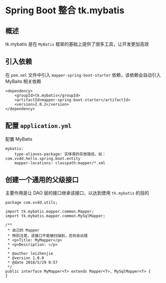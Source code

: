 # Spring Boot 整合 tk.mybatis
## 概述
tk.mybatis 是在 `MyBatis` 框架的基础上提供了很多工具，让开发更加高效

## 引入依赖
在 `pom.xml` 文件中引入 `mapper-spring-boot-starter` 依赖，该依赖会自动引入 MyBaits 相关依赖
```
<dependency>
    <groupId>tk.mybatis</groupId>
    <artifactId>mapper-spring-boot-starter</artifactId>
    <version>2.0.2</version>
</dependency>
```
## 配置 `application.yml`
配置 MyBatis
```
mybatis:
    type-aliases-package: 实体类的存放路径，如：com.vvdd.hello.spring.boot.entity
    mapper-locations: classpath:mapper/*.xml
```
## 创建一个通用的父级接口
主要作用是让 DAO 层的接口继承该接口，以达到使用 `tk.mybatis` 的目的
```
package com.vvdd.utils;

import tk.mybatis.mapper.common.Mapper;
import tk.mybatis.mapper.common.MySqlMapper;

/**
 * 自己的 Mapper
 * 特别注意，该接口不能被扫描到，否则会出错
 * <p>Title: MyMapper</p>
 * <p>Description: </p>
 *
 * @author leizhenjie
 * @version 1.0.0
 * @date 2018/5/29 0:57
 */
public interface MyMapper<T> extends Mapper<T>, MySqlMapper<T> {
}
```